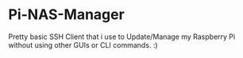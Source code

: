 # Pi-NAS-Manager
Pretty basic SSH Client that i use to Update/Manage my Raspberry Pi without using other GUIs or CLI commands. :)
